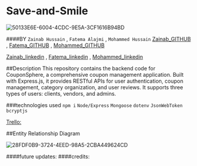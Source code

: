 # Save-and-Smile

![50133E6E-6004-4CDC-9E5A-3CF1616B94BD](https://github.com/ZainabHussain20/Save-and-Smile-/assets/121151845/1cdc7efd-3be1-4db6-a7e2-2555f290466a)

####BY
`Zainab Hussain` , `Fatema Alajmi` , `Mohammed Hussain`
[Zainab_GITHUB](https://github.com/ZainabHussain20) , [Fatema_GITHUB](https://github.com/fatemaajmi) , [Mohammed_GITHUB](https://github.com/MohdHusain2000)

[Zainab_linkedin](https://www.linkedin.com/in/zainab-hussain-350643310/) , [Fatema_linkedin](https://github.com/fatemaajmi) , [Mohammed_linkedin](https://github.com/fatemaajmi)

##Description
This repository contains the backend code for CouponSphere, a comprehensive coupon management application. Built with Express.js, it provides RESTful APIs for user authentication, coupon management, category organization, and user reviews. It supports three types of users: clients, vendors, and admins.

###technologies used
`npm i`
`Node/Express`
`Mongoose`
`dotenv`
`JsonWebToken`
`bcryptjs`

[Trello:](https://trello.com/b/K10bdZfI/save-and-smile) 

##Entity Relationship Diagram

![28FDF0B9-3724-4EED-98A5-2CBA449624CD](https://github.com/ZainabHussain20/Save-and-Smile-/assets/121151845/d7d15d1a-469f-4e37-9cb3-afb5342f26af)



####future updates:
####credits:

